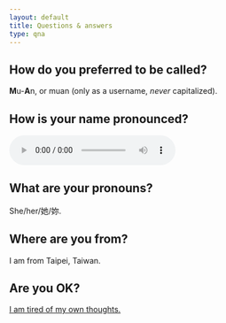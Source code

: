```yaml
---
layout: default
title: Questions & answers
type: qna
---
```



## How do you preferred to be called?

**M**u-**A**n, or muan (only as a username, _never_ capitalized).

## How is your name pronounced?

<audio src="/assets/name.m4a" controls></audio>

## What are your pronouns?

She/her/她/妳.

## Where are you from?

I am from Taipei, Taiwan.

## Are you OK?

[I am tired of my own thoughts.](https://muan.co/notes/2023-09-06-uu)
